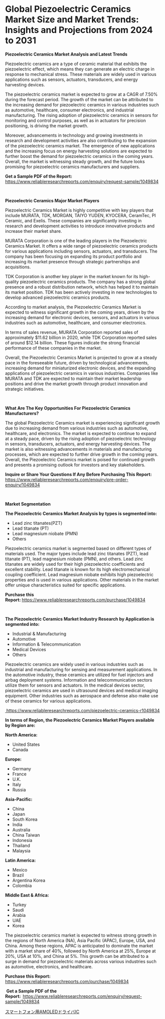 <p><h1>Global Piezoelectric Ceramics Market Size and Market Trends: Insights and Projections from 2024 to 2031</h1></p><p><strong>Piezoelectric Ceramics Market Analysis and Latest Trends</strong></p>
<p><p>Piezoelectric ceramics are a type of ceramic material that exhibits the piezoelectric effect, which means they can generate an electric charge in response to mechanical stress. These materials are widely used in various applications such as sensors, actuators, transducers, and energy harvesting devices.</p><p>The piezoelectric ceramics market is expected to grow at a CAGR of 7.50% during the forecast period. The growth of the market can be attributed to the increasing demand for piezoelectric ceramics in various industries such as automotive, healthcare, consumer electronics, and industrial manufacturing. The rising adoption of piezoelectric ceramics in sensors for monitoring and control purposes, as well as in actuators for precision positioning, is driving the market growth.</p><p>Moreover, advancements in technology and growing investments in research and development activities are also contributing to the expansion of the piezoelectric ceramics market. The emergence of new applications and the increasing focus on energy harvesting solutions are expected to further boost the demand for piezoelectric ceramics in the coming years. Overall, the market is witnessing steady growth, and the future looks promising for piezoelectric ceramics manufacturers and suppliers.</p></p>
<p><strong>Get a Sample PDF of the Report:&nbsp;</strong> <a href="https://www.reliableresearchreports.com/enquiry/request-sample/1049834">https://www.reliableresearchreports.com/enquiry/request-sample/1049834</a></p>
<p>&nbsp;</p>
<p><strong>Piezoelectric Ceramics Major Market Players</strong></p>
<p><p>Piezoelectric Ceramics Market is highly competitive with key players that include MURATA, TDK, MORGAN, TAIYO YUDEN, KYOCERA, CeramTec, PI Ceramic, and Exelis. These companies are significantly investing in research and development activities to introduce innovative products and increase their market share.</p><p>MURATA Corporation is one of the leading players in the Piezoelectric Ceramics Market. It offers a wide range of piezoelectric ceramics products for various applications including sensors, actuators, and transducers. The company has been focusing on expanding its product portfolio and increasing its market presence through strategic partnerships and acquisitions.</p><p>TDK Corporation is another key player in the market known for its high-quality piezoelectric ceramics products. The company has a strong global presence and a robust distribution network, which has helped it to maintain its market position. TDK has been actively investing in new technologies to develop advanced piezoelectric ceramics products.</p><p>According to market analysis, the Piezoelectric Ceramics Market is expected to witness significant growth in the coming years, driven by the increasing demand for electronic devices, sensors, and actuators in various industries such as automotive, healthcare, and consumer electronics.</p><p>In terms of sales revenue, MURATA Corporation reported sales of approximately $11.62 billion in 2020, while TDK Corporation reported sales of around $12.14 billion. These figures indicate the strong financial performance of these companies in the market.</p><p>Overall, the Piezoelectric Ceramics Market is projected to grow at a steady pace in the foreseeable future, driven by technological advancements, increasing demand for miniaturized electronic devices, and the expanding applications of piezoelectric ceramics in various industries. Companies like MURATA and TDK are expected to maintain their market leadership positions and drive the market growth through product innovation and strategic initiatives.</p></p>
<p>&nbsp;</p>
<p><strong>What Are The Key Opportunities For Piezoelectric Ceramics Manufacturers?</strong></p>
<p><p>The global Piezoelectric Ceramics market is experiencing significant growth due to increasing demand from various industries such as automotive, healthcare, and electronics. The market is expected to continue to expand at a steady pace, driven by the rising adoption of piezoelectric technology in sensors, transducers, actuators, and energy harvesting devices. The market is also witnessing advancements in materials and manufacturing processes, which are expected to further drive growth in the coming years. Overall, the Piezoelectric Ceramics market is poised for continued growth and presents a promising outlook for investors and key stakeholders.</p></p>
<p><strong>Inquire or Share Your Questions If Any Before Purchasing This Report:</strong> <a href="https://www.reliableresearchreports.com/enquiry/pre-order-enquiry/1049834">https://www.reliableresearchreports.com/enquiry/pre-order-enquiry/1049834</a></p>
<p>&nbsp;</p>
<p><strong>Market Segmentation</strong></p>
<p><strong>The Piezoelectric Ceramics Market Analysis by types is segmented into:</strong></p>
<p><ul><li>Lead zinc titanates(PZT)</li><li>Lead titanate (PT)</li><li>Lead magnesium niobate (PMN)</li><li>Others</li></ul></p>
<p><p>Piezoelectric ceramics market is segmented based on different types of materials used. The major types include lead zinc titanates (PZT), lead titanate (PT), lead magnesium niobate (PMN), and others. Lead zinc titanates are widely used for their high piezoelectric coefficients and excellent stability. Lead titanate is known for its high electromechanical coupling coefficient. Lead magnesium niobate exhibits high piezoelectric properties and is used in various applications. Other materials in the market offer unique characteristics suited for specific applications.</p></p>
<p><strong>Purchase this Report:&nbsp;</strong><a href="https://www.reliableresearchreports.com/purchase/1049834">https://www.reliableresearchreports.com/purchase/1049834</a></p>
<p>&nbsp;</p>
<p><strong>The Piezoelectric Ceramics Market Industry Research by Application is segmented into:</strong></p>
<p><ul><li>Industrial & Manufacturing</li><li>Automotive</li><li>Information & Telecommunication</li><li>Medical Devices</li><li>Others</li></ul></p>
<p><p>Piezoelectric ceramics are widely used in various industries such as industrial and manufacturing for sensing and measurement applications. In the automotive industry, these ceramics are utilized for fuel injectors and airbag deployment systems. Information and telecommunication sectors utilize them for sensors and actuators. In the medical devices sector, piezoelectric ceramics are used in ultrasound devices and medical imaging equipment. Other industries such as aerospace and defense also make use of these ceramics for various applications.</p></p>
<p><a href="https://www.reliableresearchreports.com/piezoelectric-ceramics-r1049834">&nbsp;https://www.reliableresearchreports.com/piezoelectric-ceramics-r1049834</a></p>
<p><strong>In terms of Region, the Piezoelectric Ceramics Market Players available by Region are:</strong></p>
<p>
    <p> <strong> North America: </strong>
        <ul>
            <li>United States</li>
            <li>Canada</li>
        </ul>
        </p> 
    <p> <strong> Europe: </strong>
        <ul>
            <li>Germany</li>
            <li>France</li>
            <li>U.K.</li>
            <li>Italy</li>
            <li>Russia</li>
        </ul>
        </p> 
    <p> <strong> Asia-Pacific: </strong>
        <ul>
            <li>China</li>
            <li>Japan</li>
            <li>South Korea</li>
            <li>India</li>
            <li>Australia</li>
            <li>China Taiwan</li>
            <li>Indonesia</li>
            <li>Thailand</li>
            <li>Malaysia</li>
        </ul>
        </p> 
    <p> <strong> Latin America: </strong>
        <ul>
            <li>Mexico</li>
            <li>Brazil</li>
            <li>Argentina Korea</li>
            <li>Colombia</li>
        </ul>
        </p> 
    <p> <strong> Middle East & Africa: </strong>
        <ul>
            <li>Turkey</li>
            <li>Saudi</li>
            <li>Arabia</li>
            <li>UAE</li>
            <li>Korea</li>
        </ul>
    </p>
    </p>
<p><p>The piezoelectric ceramics market is expected to witness strong growth in the regions of North America (NA), Asia Pacific (APAC), Europe, USA, and China. Among these regions, APAC is anticipated to dominate the market with a market share of 40%, followed by North America at 25%, Europe at 20%, USA at 10%, and China at 5%. This growth can be attributed to a surge in demand for piezoelectric materials across various industries such as automotive, electronics, and healthcare.</p></p>
<p><strong>Purchase this Report: </strong><a href="https://www.reliableresearchreports.com/purchase/1049834">https://www.reliableresearchreports.com/purchase/1049834</a></p>
<p>&nbsp;<strong>Get a Sample PDF of the Report:&nbsp;&nbsp;</strong><a href="https://www.reliableresearchreports.com/enquiry/request-sample/1049834">https://www.reliableresearchreports.com/enquiry/request-sample/1049834</a></p>
<p><strong></strong></p>
<p><p><a href="https://medium.com/@annchovey2023/%E3%82%B9%E3%83%9E%E3%83%BC%E3%83%88%E3%83%95%E3%82%A9%E3%83%B3%E3%81%AEamoled%E3%83%89%E3%83%A9%E3%82%A4%E3%83%90ic%E5%B8%82%E5%A0%B4%E3%81%AB%E3%83%87%E3%82%A3%E3%83%BC%E3%83%97%E3%83%80%E3%82%A4%E3%83%96-%E3%83%88%E3%83%AC%E3%83%B3%E3%83%89-%E5%B8%82%E5%A0%B4%E3%82%BB%E3%82%B0%E3%83%A1%E3%83%B3%E3%83%86%E3%83%BC%E3%82%B7%E3%83%A7%E3%83%B3-%E7%AB%B6%E4%BA%89%E5%88%86%E6%9E%90-404b08d7fd8f">スマートフォン用AMOLEDドライバIC</a></p></p>